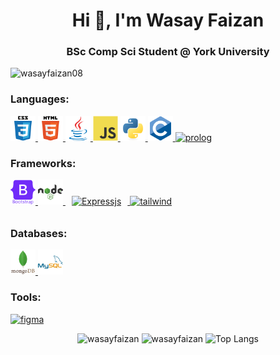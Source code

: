 <!DOCTYPE html>
<html lang="En">
<head>
   <meta name="google-site-verification" content="SdSO1A6_C0gd--I_XIj0PdDVavpKsOTzERZ3-OW4c6A" />
</head>
<body>
   <h1 align="center">Hi 👋, I'm Wasay Faizan</h1>
   <h3 align="center">BSc Comp Sci Student @ York University</h3>

   <p align="left">
      <img src="https://komarev.com/ghpvc/?username=wasayfaizan08&label=Profile%20views&color=0e75b6&style=flat" alt="wasayfaizan08" />
   </p>

   <h3 align="left">Languages:</h3>
   <p align="left">
      <a href="https://developer.android.com" target="_blank" rel="noreferrer">
         <img src="https://raw.githubusercontent.com/devicons/devicon/master/icons/css3/css3-original-wordmark.svg" alt="css3" width="40" height="40"/>
      </a>
      <a href="https://www.w3schools.com/css/" target="_blank" rel="noreferrer">
         <img src="https://raw.githubusercontent.com/devicons/devicon/master/icons/html5/html5-original-wordmark.svg" alt="html5" width="40" height="40"/>
      </a> 
      <a href="https://www.java.com" target="_blank" rel="noreferrer">
         <img src="https://raw.githubusercontent.com/devicons/devicon/master/icons/java/java-original.svg" alt="java" width="40" height="40"/>
      </a>
      <a href="https://developer.mozilla.org/en-US/docs/Web/JavaScript" target="_blank" rel="noreferrer">
         <img src="https://raw.githubusercontent.com/devicons/devicon/master/icons/javascript/javascript-original.svg" alt="javascript" width="40" height="40"/>
      </a> 
      <a href="https://www.python.org" target="_blank" rel="noreferrer">
         <img src="https://raw.githubusercontent.com/devicons/devicon/master/icons/python/python-original.svg" alt="python" width="40" height="40"/>
      </a>
      <a href="https://www.cprogramming.com/" target="_blank" rel="noreferrer">
         <img src="https://raw.githubusercontent.com/devicons/devicon/master/icons/c/c-original.svg" alt="c" width="40" height="40"/>
      </a>
      <a href="https://www.swi-prolog.org/" target="_blank" rel="noreferrer">
         <img src="https://www.vectorlogo.zone/logos/gnu_bash/gnu_bash-icon.svg" alt="prolog" width="40" height="40"/>
      </a>
   </p>
    
   <h3 align="left">Frameworks:</h3>
   <p align="left">
      <a href="https://getbootstrap.com" target="_blank" rel="noreferrer">
         <img src="https://raw.githubusercontent.com/devicons/devicon/master/icons/bootstrap/bootstrap-plain-wordmark.svg" alt="bootstrap" width="40" height="40"/>
      </a>
      <a href="https://nodejs.org" target="_blank" rel="noreferrer">
         <img src="https://raw.githubusercontent.com/devicons/devicon/master/icons/nodejs/nodejs-original-wordmark.svg" alt="nodejs" width="40" height="40"/>
      </a>
      <a href="https://expressjs.com" target="_blank" rel="noreferrer">
         <img style="margin: 10px" src="https://profilinator.rishav.dev/skills-assets/express-original-wordmark.svg" alt="Expressjs" width="40" height="40" /> 
      </a>
      <a href="https://tailwindcss.com/" target="_blank" rel="noreferrer">
         <img src="https://www.vectorlogo.zone/logos/tailwindcss/tailwindcss-icon.svg" alt="tailwind" width="40" height="40"/>
      </a> 
      
   </p>

   <h3 align="left">Databases:</h3>
   <p align="left">
      <a href="https://www.mongodb.com/" target="_blank" rel="noreferrer">
         <img src="https://raw.githubusercontent.com/devicons/devicon/master/icons/mongodb/mongodb-original-wordmark.svg" alt="mongodb" width="40" height="40"/>
      </a> 
      <a href="https://www.mysql.com/" target="_blank" rel="noreferrer">
         <img src="https://raw.githubusercontent.com/devicons/devicon/master/icons/mysql/mysql-original-wordmark.svg" alt="mysql" width="40" height="40"/>
      </a> 
   </p>

   <h3 align="left">Tools:</h3>
   <p align="left">
      <a href="https://www.figma.com/" target="_blank" rel="noreferrer">
         <img src="https://www.vectorlogo.zone/logos/figma/figma-icon.svg" alt="figma" width="40" height="40"/>
      </a>
   </p>

 
   <p align="center">
      <img width="42.5%" src="https://github-readme-stats-git-masterrstaa-rickstaa.vercel.app/api?username=wasayfaizan&show_icons=true&locale=en&theme=radical" alt="wasayfaizan" />
      <img width="45%" src="https://github-readme-streak-stats.herokuapp.com/?user=wasayfaizan&theme=radical" alt="wasayfaizan" />
      <picture>
         <source media="(prefers-color-scheme: dark)" srcset="https://raw.githubusercontent.com/wasayfaizan/wasayfaizan/output/github-contribution-grid-snake-dark.svg" />
         <source media="(prefers-color-scheme: light)" srcset="https://raw.githubusercontent.com/wasayfaizan/wasayfaizan/output/github-contribution-grid-snake.svg" />
      </picture>
      <img src="https://github-readme-stats.vercel.app/api/top-langs/?username=wasayfaizan&theme=calm&hide_border=true&layout=donut&border_radius=10&size_weight=0.5&count_weight=0.5" alt="Top Langs">
   </p>
  


   
</body>
</html>
